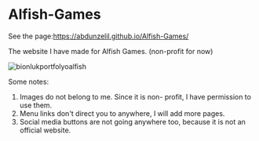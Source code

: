# Alfish-Games

See the page:https://abdunzelil.github.io/Alfish-Games/

The website I have made for Alfish Games. (non-profit for now)

![bionlukportfolyoalfish](https://user-images.githubusercontent.com/93703261/177033601-b728d6ed-2cd5-4129-81ab-4bd5c1667ba5.png)

Some notes:
1) Images do not belong to me. Since it is non- profit, I have permission to use them.
2) Menu links don't direct you to anywhere, I will add more pages.
3) Social media buttons are not going anywhere too, because it is not an official website.
